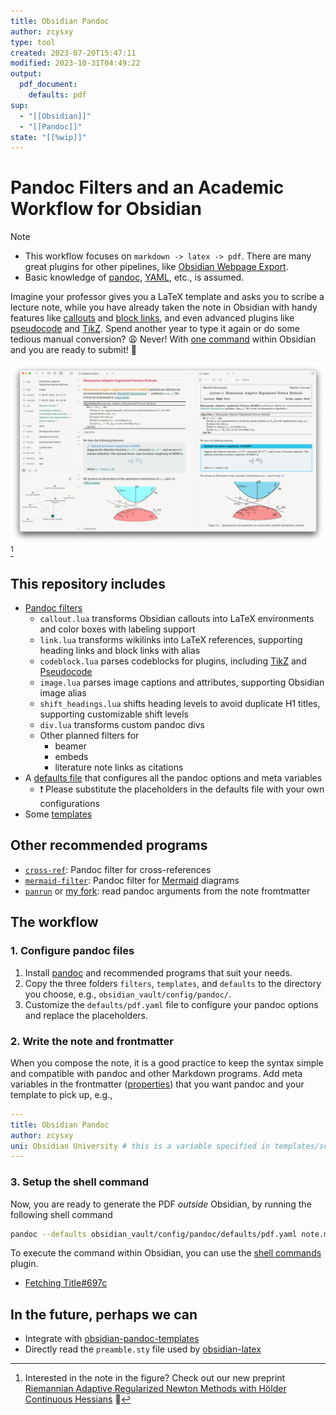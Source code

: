 ```yaml
---
title: Obsidian Pandoc
author: zcysxy
type: tool
created: 2023-07-20T15:47:11
modified: 2023-10-31T04:49:22
output:
  pdf_document:
    defaults: pdf
sup:
  - "[[Obsidian]]"
  - "[[Pandoc]]"
state: "[[%wip]]"
---
```


# Pandoc Filters and an Academic Workflow for Obsidian

> [!NOTE]
> - This workflow focuses on `markdown -> latex -> pdf`. There are many great plugins for other pipelines, like [Obsidian Webpage Export](https://github.com/KosmosisDire/obsidian-webpage-export).
> - Basic knowledge of [pandoc](https://pandoc.org/), [YAML](https://yaml.org/), etc., is assumed.

Imagine your professor gives you a LaTeX template and asks you to scribe a lecture note, while you have already taken the note in Obsidian with handy features like [callouts](https://help.obsidian.md/Editing+and+formatting/Callouts) and [block links](https://help.obsidian.md/Linking+notes+and+files/Internal+links#Link+to+a+block+in+a+note), and even advanced plugins like [pseudocode](https://github.com/ytliu74/obsidian-pseudocode) and [TikZ](https://github.com/artisticat1/obsidian-tikzjax). Spend another year to type it again or do some tedious manual conversion? 😩 Never! With [one command](#3-setup-the-shell-command) within Obsidian and you are ready to submit! 🥳

![Generated PDF viewed within Obsidian](https://raw.githubusercontent.com/zcysxy/figurebed/master/img/obsidian-pandoc.png)[^1]

[^1]: Interested in the note in the figure? Check out our new preprint [Riemannian Adaptive Regularized Newton Methods with Hölder Continuous Hessians](https://arxiv.org/abs/2309.04052) 🎉

## This repository includes

- [Pandoc filters](https://pandoc.org/lua-filters.html)
  - `callout.lua` transforms Obsidian callouts into LaTeX environments and color boxes with labeling support
  - `link.lua` transforms wikilinks into LaTeX references, supporting heading links and block links with alias
  - `codeblock.lua` parses codeblocks for plugins, including [TikZ](https://github.com/artisticat1/obsidian-tikzjax) and [Pseudocode](https://github.com/ytliu74/obsidian-pseudocode#use-in-block-preamble)
  - `image.lua` parses image captions and attributes, supporting Obsidian image alias
  - `shift_headings.lua` shifts heading levels to avoid duplicate H1 titles, supporting customizable shift levels
  - `div.lua` transforms custom pandoc divs
  - Other planned filters for
    - beamer
    - embeds
    - literature note links as citations
- A [defaults file](https://pandoc.org/MANUAL.html#defaults-files) that configures all the pandoc options and meta variables
  - ❗ Please substitute the placeholders in the defaults file with your own configurations
- Some [templates](https://pandoc.org/MANUAL.html#templates)

## Other recommended programs

- [`cross-ref`](https://github.com/lierdakil/pandoc-crossref): Pandoc filter for cross-references
- [`mermaid-filter`](https://github.com/raghur/mermaid-filter): Pandoc filter for [Mermaid](https://mermaid-js.github.io/mermaid/#/) diagrams
- [`panrun`](https://github.com/mb21/panrun) or [my fork](https://github.com/zcysxy/panrun): read pandoc arguments from the note fromtmatter

## The workflow

### 1. Configure pandoc files

1. Install [pandoc](https://pandoc.org/installing.html) and recommended programs that suit your needs.
2. Copy the three folders `filters`, `templates`, and `defaults` to the directory you choose, e.g., `obsidian_vault/config/pandoc/`.
3. Customize the `defaults/pdf.yaml` file to configure your pandoc options and replace the placeholders.

### 2. Write the note and frontmatter

When you compose the note, it is a good practice to keep the syntax simple and compatible with pandoc and other Markdown programs.
Add meta variables in the frontmatter ([properties](https://help.obsidian.md/Editing+and+formatting/Properties)) that you want pandoc and your template to pick up, e.g.,

```yaml
---
title: Obsidian Pandoc
author: zcysxy
uni: Obsidian University # this is a variable specified in templates/scribe.tex
---
```

### 3. Setup the shell command

Now, you are ready to generate the PDF *outside* Obsidian, by running the following shell command

```bash
pandoc --defaults obsidian_vault/config/pandoc/defaults/pdf.yaml note.md
```

To execute the command within Obsidian, you can use the [shell commands](https://help.obsidian.md/Advanced+topics/Using+Obsidian+CLI#Shell+commands) plugin.

- [Fetching Title#697c](https://github.com/jgm/pandoc/issues/4627)

## In the future, perhaps we can

- Integrate with [obsidian-pandoc-templates](https://github.com/universvm/obsidian-pandoc-templates)
- Directly read the `preamble.sty` file used by [obsidian-latex](https://github.com/wei2912/obsidian-latex)
